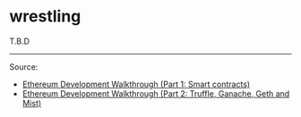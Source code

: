 # wrestling

T.B.D

-----

Source: 

- [Ethereum Development Walkthrough (Part 1: Smart contracts)](https://hackernoon.com/ethereum-development-walkthrough-part-1-smart-contracts-b3979e6e573e)
- [Ethereum Development Walkthrough (Part 2: Truffle, Ganache, Geth and Mist)](https://hackernoon.com/ethereum-development-walkthrough-part-2-truffle-ganache-geth-and-mist-8d6320e12269)

